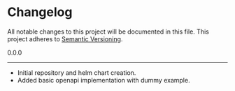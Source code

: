 Changelog
==========

All notable changes to this project will be documented in this file.
This project adheres to [Semantic Versioning](http://semver.org/).

0.0.0

*****

* Initial repository and helm chart creation.
* Added basic openapi implementation with dummy example.